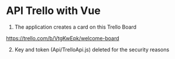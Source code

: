 # API Trello with Vue

1. The application creates a card on this Trello Board

https://trello.com/b/VtgKwEpk/welcome-board

2. Key and token (Api/TrelloApi.js) deleted for the security reasons

